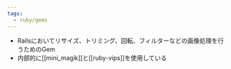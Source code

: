 ```yaml
---
tags:
  - ruby/gems
---
```

- Railsにおいてリサイズ、トリミング、回転、フィルターなどの画像処理を行うためのGem
- 内部的に[[mini_magik]]と[[ruby-vips]]を使用している